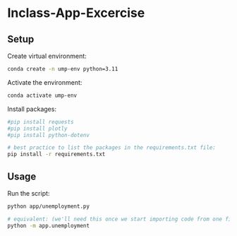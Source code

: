 # Inclass-App-Excercise

## Setup

Create virtual environment:

```sh
conda create -n ump-env python=3.11
```

Activate the environment:

```sh
conda activate ump-env
```

Install packages:

```sh
#pip install requests
#pip install plotly
#pip install python-dotenv

# best practice to list the packages in the requirements.txt file:
pip install -r requirements.txt
```

## Usage

Run the script:

```sh
python app/unemployment.py

# equivalent: (we'll need this once we start importing code from one file to another)
python -m app.unemployment
```
